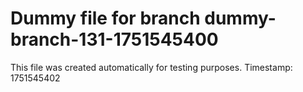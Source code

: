 # Dummy file for branch dummy-branch-131-1751545400

This file was created automatically for testing purposes.
Timestamp: 1751545402